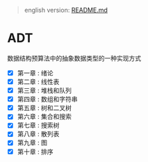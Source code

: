 > english version: [README.md](./README.md)

# ADT

数据结构预算法中的抽象数据类型的一种实现方式

- [x] 第一章 : 绪论
- [x] 第二章 : 线性表
- [x] 第三章 : 堆栈和队列
- [x] 第四章 : 数组和字符串
- [x] 第五章 : 树和二叉树
- [x] 第六章 : 集合和搜索
- [x] 第七章 : 搜索树
- [x] 第八章 : 散列表
- [x] 第九章 : 图
- [x] 第十章 : 排序
